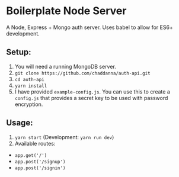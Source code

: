 # Boilerplate Node Server
A Node, Express + Mongo auth server. Uses babel to allow for ES6+ development.

## Setup:
1. You will need a running MongoDB server.
2. `git clone https://github.com/chaddanna/auth-api.git`
3. `cd auth-api`
4. `yarn install`
5. I have provided `example-config.js`. You can use this to create a `config.js` that provides a secret key to be used with password encryption.

## Usage:
1. `yarn start` (Development: `yarn run dev`)
2. Available routes:
  * `app.get('/')`
  * `app.post('/signup')`
  * `app.post('/signin')`

